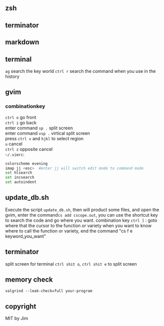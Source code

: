 ## zsh

## terminator

## markdown 

## terminal 
`ag` search the key world 
`ctrl r` search the command when you use in the history 

## gvim 
### combinationkey 
`ctrl o` go front  
`ctrl i` go back  
enter command `sp .` split screen  
enter command `vsp .` virtical split screen  
press `ctrl v` and `hjkl` to select region  
`u` cancel  
`ctrl z` opposite cancel  
`~/.vimrc`: 
```bash 
colorscheme evening   
imap jj <esc>  #enter jj will switch edit mode to command mode  
set hlsearch  
set incsearch 
set autoindent 
```

## update_db.sh
Execute the script `update_db.sh`, then will product some files, and open the gvim, enter the command`cs add cscope.out`,
you can use the shortcut key to search the code and go where you want.
combination key `ctrl ]` : goto where that the cursor to the function or variety
when you want to know where to call the function or variety, end the command "cs f e keyword_you_want"

## terminator 
split screen for terminal 
`ctrl shit o`, `ctrl shit e` to split screen 

## memory check  
`valgrind --leak-check=full your-program`  


## copyright   
MIT by Jim
